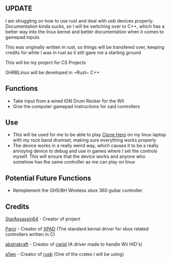 

## UPDATE ##
I am struggling on how to use rust and deal with usb devices properly. Documentation kinda sucks, so I will be switching over to C++, which has a better way into the linux kernel and better documentation when it comes to gamepad inputs

This was originally written in rust, so things will be transfered over, keeping credits for while I was in rust as it still gave me a starting ground


This will be my project for CS Projects

GHRBLinux will be developed in ~Rust~ C++

## Functions ##

* Take input from a wired ION Drum Rocker for the WII
* Give the computer gamepad instructions for said controllers

## Use ##

* This will be used for me to be able to play [Clone Hero](https://www.clonehero.net) on my linux laptop with my rock band drumset, making sure everything works properly
* The device works in a really weird way, which causes it to be a really annoying device to debug and use in games where I set the controls myself. This will ensure that the device works and anyone who somehow has the same controller as me can
play on linux

## Potential Future Functions ##
* Reimplement the GH5/BH Wireless xbox 360 guitar controller

## Credits ##

[StarAssassin64](https://github.com/starassassin64) - Creator of project

[Paroj](https://github.com/paroj) - Creator of [XPAD](https://github.com/paroj/xpad) (The standard kernal driver for xbox related controllers written in C)

[abstrakraft](https://github.com/abstrakraft) - Creator of [cwiid](https://github.com/abstrakraft/cwiid) (A driver made to handle Wii HID's)

[a1ien](https://github.com/a1ien) - Creator of [rusb](https://github.com/a1ien/rusb) (One of the crates I will be using)
